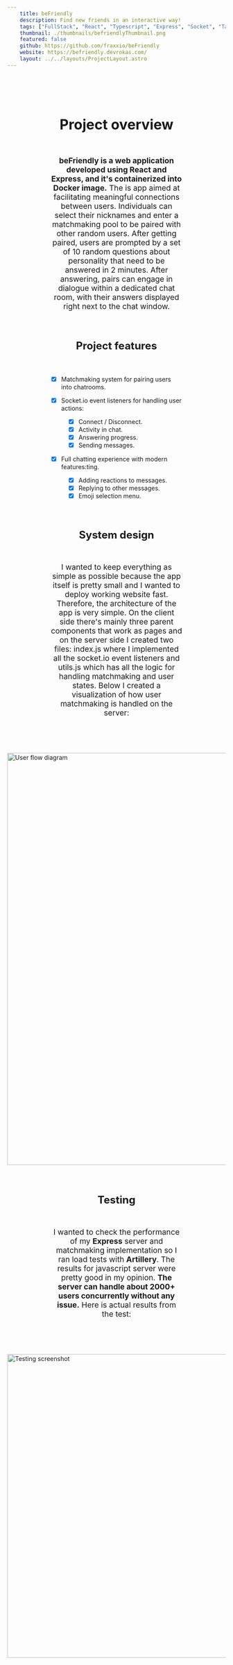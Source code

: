 ```yaml
---
    title: beFriendly
    description: Find new friends in an interactive way!
    tags: ["FullStack", "React", "Typescript", "Express", "Socket", "Tailwind", "Artillery", "Docker"]
    thumbnail: ./thumbnails/befriendlyThumbnail.png
    featured: false
    github: https://github.com/fraxxio/beFriendly
    website: https://befriendly.devrokas.com/
    layout: ../../layouts/ProjectLayout.astro
---
```


<h1 style="text-align: center; text-decoration: none; font-size: 2rem; padding-top: 4rem;">
Project overview
</h1>

<p style="text-align: center; max-width: 60%; margin-inline: auto; padding-top: 2rem; font-size: 1.1rem;">
<b>beFriendly is a web application developed using React and Express, and it's containerized into Docker image.</b> The is app aimed at facilitating meaningful connections between users. Individuals can select their nicknames and enter a matchmaking pool to be paired with other random users. After getting paired, users are prompted by a set of 10 random questions about personality that need to be answered in 2 minutes. After answering, pairs can engage in dialogue within a dedicated chat room, with their answers displayed right next to the chat window.
</p>

<h1 style="text-align: center; text-decoration: none; font-size: 1.5rem; padding-top: 2rem;">
Project features
</h1>

<div style="max-width: 60%; margin-inline: auto; padding-top: 1.5rem;">

- [x] Matchmaking system for pairing users into chatrooms.
- [x] Socket.io event listeners for handling user actions:
  <div style="padding-left: 1rem;">

  - [x] Connect / Disconnect.
  - [x] Activity in chat.
  - [x] Answering progress.
  - [x] Sending messages.

  </div>

- [x] Full chatting experience with modern features:ting.
  <div style="padding-left: 1rem;">

  - [x] Adding reactions to messages.
  - [x] Replying to other messages.
  - [x] Emoji selection menu.

  </div>

</div>

<h1 style="text-align: center; text-decoration: none; font-size: 1.5rem; padding-top: 2rem;">
System design
</h1>

<p style="text-align: center; max-width: 60%; margin-inline: auto; padding-top: 2rem; font-size: 1.1rem; padding-bottom: 4rem">
I wanted to keep everything as simple as possible because the app itself is pretty small and I wanted to deploy working website fast. Therefore, the architecture of the app is very simple. On the client side there's mainly three parent components that work as pages and on the server side I created two files: index.js where I implemented all the socket.io event listeners and utils.js which has all the logic for handling matchmaking and user states. Below I created a visualization of how user matchmaking is handled on the server:
</p>
<div style="display: flex; justify-content: center;">
<img alt="User flow diagram" width="950px" src="/befriendlyDiagram.png" />
</div>

<h1 style="text-align: center; text-decoration: none; font-size: 1.5rem; padding-top: 2rem;">
Testing
</h1>

<p style="text-align: center; max-width: 60%; margin-inline: auto; padding-top: 2rem; font-size: 1.1rem; padding-bottom: 4rem">
I wanted to check the performance of my <b>Express</b> server and matchmaking implementation so I ran load tests with <b>Artillery</b>. The results for javascript server were pretty good in my opinion. <b>The server can handle about 2000+ users concurrently without any issue.</b> Here is actual results from the test:
</p>
<div style="display: flex; justify-content: center; margin-bottom: 4rem;">
<img alt="Testing screenshot" image" width="700px" src="/Tests.png" />
</div>
